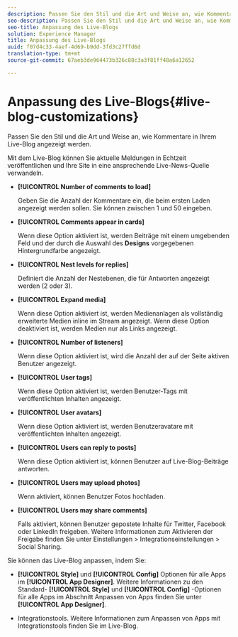 ```yaml
---
description: Passen Sie den Stil und die Art und Weise an, wie Kommentare in Ihrem Live-Blog angezeigt werden.
seo-description: Passen Sie den Stil und die Art und Weise an, wie Kommentare in Ihrem Live-Blog angezeigt werden.
seo-title: Anpassung des Live-Blogs
solution: Experience Manager
title: Anpassung des Live-Blogs
uuid: f07d4c33-4aef-4d69-b9dd-3fd3c27ffd6d
translation-type: tm+mt
source-git-commit: 67aeb3de964473b326c88c3a3f81ff48a6a12652

---
```



# Anpassung des Live-Blogs{#live-blog-customizations}

Passen Sie den Stil und die Art und Weise an, wie Kommentare in Ihrem Live-Blog angezeigt werden.



Mit dem Live-Blog können Sie aktuelle Meldungen in Echtzeit veröffentlichen und Ihre Site in eine ansprechende Live-News-Quelle verwandeln.

* **[!UICONTROL Number of comments to load]**

   Geben Sie die Anzahl der Kommentare ein, die beim ersten Laden angezeigt werden sollen. Sie können zwischen 1 und 50 eingeben.

* **[!UICONTROL Comments appear in cards]**

   Wenn diese Option aktiviert ist, werden Beiträge mit einem umgebenden Feld und der durch die Auswahl des **Designs** vorgegebenen Hintergrundfarbe angezeigt.

* **[!UICONTROL Nest levels for replies]**

   Definiert die Anzahl der Nestebenen, die für Antworten angezeigt werden (2 oder 3).

* **[!UICONTROL Expand media]**

   Wenn diese Option aktiviert ist, werden Medienanlagen als vollständig erweiterte Medien inline im Stream angezeigt. Wenn diese Option deaktiviert ist, werden Medien nur als Links angezeigt.

* **[!UICONTROL Number of listeners]**

   Wenn diese Option aktiviert ist, wird die Anzahl der auf der Seite aktiven Benutzer angezeigt.

* **[!UICONTROL User tags]**

   Wenn diese Option aktiviert ist, werden Benutzer-Tags mit veröffentlichten Inhalten angezeigt.

* **[!UICONTROL User avatars]**

   Wenn diese Option aktiviert ist, werden Benutzeravatare mit veröffentlichten Inhalten angezeigt.

* **[!UICONTROL Users can reply to posts]**

   Wenn diese Option aktiviert ist, können Benutzer auf Live-Blog-Beiträge antworten.

* **[!UICONTROL Users may upload photos]**

   Wenn aktiviert, können Benutzer Fotos hochladen.

* **[!UICONTROL Users may share comments]**

   Falls aktiviert, können Benutzer gepostete Inhalte für Twitter, Facebook oder LinkedIn freigeben. Weitere Informationen zum Aktivieren der Freigabe finden Sie unter Einstellungen &gt; Integrationseinstellungen &gt; Social Sharing.

Sie können das Live-Blog anpassen, indem Sie:

* **[!UICONTROL Style]** und **[!UICONTROL Config]** Optionen für alle Apps im **[!UICONTROL App Designer]**. Weitere Informationen zu den Standard- **[!UICONTROL Style]** und **[!UICONTROL Config]** -Optionen für alle Apps im Abschnitt Anpassen von Apps finden Sie unter **[!UICONTROL App Designer]**.

* Integrationstools. Weitere Informationen zum Anpassen von Apps mit Integrationstools finden Sie im Live-Blog.

